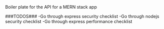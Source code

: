 Boiler plate for the API for a MERN stack app

###TODOS###
-Go through express security checklist
-Go through nodejs security checklist
-Go through express performance checklist
